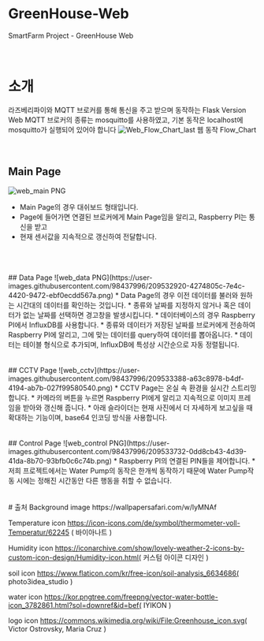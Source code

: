 # GreenHouse-Web
SmartFarm Project - GreenHouse Web 
</br>
</br>
</br>
# 소개
라즈베리파이와 MQTT 브로커를 통해 통신을 주고 받으며 동작하는 Flask Version Web
MQTT 브로커의 종류는 mosquitto를 사용하였고, 기본 동작은 localhost에 mosquitto가 실행되어 있어야 합니다
![Web_Flow_Chart_last](https://user-images.githubusercontent.com/98437996/209534132-b7ae149a-7d45-4230-9aa5-c842673c0d1d.png)
웹 동작 Flow_Chart
</br>
</br>
</br>
## Main Page
![web_main PNG](https://user-images.githubusercontent.com/98437996/209532758-ffef712f-f126-475f-b37f-b5f529ed2d20.png)
* Main Page의 경우 대쉬보드 형태입니다.
* Page에 들어가면 연결된 브로커에게 Main Page임을 알리고, Raspberry PI는 통신을 받고
* 현재 센서값을 지속적으로 갱신하여 전달합니다.
</br>
</br>
</br>
## Data Page
![web_data PNG](https://user-images.githubusercontent.com/98437996/209532920-4274805c-7e4c-4420-9472-ebf0ecdd567a.png)
* Data Page의 경우 이전 데이터를 불러와 원하는 시간대의 데이터를 확인하는 것입니다.
* 종류와 날짜를 지정하지 않거나 혹은 데이터가 없는 날짜를 선택하면 경고창을 발생시킵니다.
* 데이터베이스의 경우 Raspberry PI에서 InfluxDB를 사용합니다.
* 종류와 데이터가 저장된 날짜를 브로커에게 전송하여 Raspberry PI에 알리고, 그에 맞는 데이터를
query하여 데이터를 뽑아옵니다.
* 데이터는 테이블 형식으로 추가되며, InfluxDB에 특성상 시간순으로 자동 정렬됩니다.
</br>
</br>
</br>
## CCTV Page
![web_cctv](https://user-images.githubusercontent.com/98437996/209533388-a63c8978-b4df-4194-ab7b-027f99580540.png)
* CCTV Page는 온실 속 환경을 실시간 스트리밍합니다.
* 카메라의 버튼을 누르면 Raspberry PI에게 알리고 지속적으로 이미지 프레임을 받아와 갱신해 줍니다.
* 아래 슬라이더는 현재 사진에서 더 자세하게 보고싶을 때 확대하는 기능이며, base64 인코딩 방식을 사용합니다.
</br>
</br>
</br>
## Control Page
![web_control PNG](https://user-images.githubusercontent.com/98437996/209533732-0dd8cb43-4d39-41da-8b70-93bfb0c6c74b.png)
* Raspberry PI의 연결된 PIN들을 제어합니다.
* 저희 프로젝트에서는 Water Pump의 동작은 한개씩 동작하기 때문에 Water Pump작동 시에는 정해진 시간동안 다른 행동을
취할 수 없습니다.
</br>
</br>
</br>
# 출처
Background image
https://wallpapersafari.com/w/lyMNAf

Temperature icon
https://icon-icons.com/de/symbol/thermometer-voll-Temperatur/62245 ( 바이아나트 )

Humidity icon
https://iconarchive.com/show/lovely-weather-2-icons-by-custom-icon-design/Humidity-icon.html( 커스텀 아이콘 디자인 )

soil icon
https://www.flaticon.com/kr/free-icon/soil-analysis_6634686( photo3idea_studio )

water icon
https://kor.pngtree.com/freepng/vector-water-bottle-icon_3782861.html?sol=downref&id=bef( IYIKON )

logo icon
https://commons.wikimedia.org/wiki/File:Greenhouse_icon.svg( Victor Ostrovsky, Maria Cruz )
